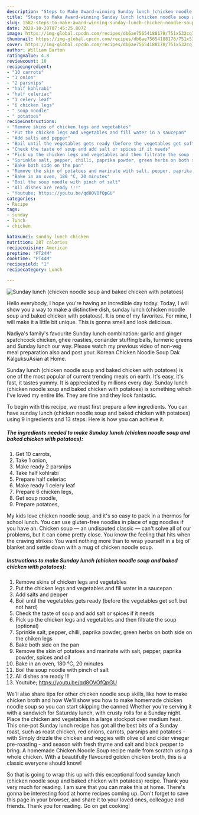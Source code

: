 ```yaml
---
description: "Steps to Make Award-winning Sunday lunch (chicken noodle soup and baked chicken with potatoes)"
title: "Steps to Make Award-winning Sunday lunch (chicken noodle soup and baked chicken with potatoes)"
slug: 1582-steps-to-make-award-winning-sunday-lunch-chicken-noodle-soup-and-baked-chicken-with-potatoes
date: 2020-10-20T07:45:25.807Z
image: https://img-global.cpcdn.com/recipes/db6ae75654188178/751x532cq70/sunday-lunch-chicken-noodle-soup-and-baked-chicken-with-potatoes-recipe-main-photo.jpg
thumbnail: https://img-global.cpcdn.com/recipes/db6ae75654188178/751x532cq70/sunday-lunch-chicken-noodle-soup-and-baked-chicken-with-potatoes-recipe-main-photo.jpg
cover: https://img-global.cpcdn.com/recipes/db6ae75654188178/751x532cq70/sunday-lunch-chicken-noodle-soup-and-baked-chicken-with-potatoes-recipe-main-photo.jpg
author: William Barton
ratingvalue: 4.8
reviewcount: 10
recipeingredient:
- "10 carrots"
- "1 onion"
- "2 parsnips"
- "half kohlrabi"
- "half celeriac"
- "1 celery leaf"
- "6 chicken legs"
- " soup noodle"
- " potatoes"
recipeinstructions:
- "Remove skins of chicken legs and vegetables"
- "Put the chicken legs and vegetables and fill water in a saucepan"
- "Add salts and pepper"
- "Boil until the vegetables gets ready (before the vegetables get soft but not hard)"
- "Check the taste of soup and add salt or spices if it needs"
- "Pick up the chicken legs and vegetables and then filtrate the soup (optional)"
- "Sprinkle salt, pepper, chilli, paprika powder, green herbs on both side on the chiken legs"
- "Bake both side on the pan"
- "Remove the skin of potatoes and marinate with salt, pepper, paprika powder, spices and oil"
- "Bake in an oven, 180 °C, 20 minutes"
- "Boil the soup noodle with pinch of salt"
- "All dishes are ready !!!"
- "Youtube; https://youtu.be/qd8OVOfQpGU"
categories:
- Recipe
tags:
- sunday
- lunch
- chicken

katakunci: sunday lunch chicken 
nutrition: 287 calories
recipecuisine: American
preptime: "PT24M"
cooktime: "PT44M"
recipeyield: "1"
recipecategory: Lunch

---
```



![Sunday lunch (chicken noodle soup and baked chicken with potatoes)](https://img-global.cpcdn.com/recipes/db6ae75654188178/751x532cq70/sunday-lunch-chicken-noodle-soup-and-baked-chicken-with-potatoes-recipe-main-photo.jpg)

Hello everybody, I hope you're having an incredible day today. Today, I will show you a way to make a distinctive dish, sunday lunch (chicken noodle soup and baked chicken with potatoes). It is one of my favorites. For mine, I will make it a little bit unique. This is gonna smell and look delicious.

Nadiya&#39;s family&#39;s favourite Sunday lunch combination: garlic and ginger spatchcock chicken, ghee roasties, coriander stuffing balls, turmeric greens and Sunday lunch our way. Please watch my previous video of non-veg meal preparation also and post your. Korean Chicken Noodle Soup Dak KalguksuAsian at Home.

Sunday lunch (chicken noodle soup and baked chicken with potatoes) is one of the most popular of current trending meals on earth. It's easy, it's fast, it tastes yummy. It is appreciated by millions every day. Sunday lunch (chicken noodle soup and baked chicken with potatoes) is something which I've loved my entire life. They are fine and they look fantastic.


To begin with this recipe, we must first prepare a few ingredients. You can have sunday lunch (chicken noodle soup and baked chicken with potatoes) using 9 ingredients and 13 steps. Here is how you can achieve it.

<!--inarticleads1-->

##### The ingredients needed to make Sunday lunch (chicken noodle soup and baked chicken with potatoes):

1. Get 10 carrots,
1. Take 1 onion,
1. Make ready 2 parsnips
1. Take half kohlrabi
1. Prepare half celeriac
1. Make ready 1 celery leaf
1. Prepare 6 chicken legs,
1. Get  soup noodle,
1. Prepare  potatoes,


My kids love chicken noodle soup, and it&#39;s so easy to pack in a thermos for school lunch. You can use gluten-free noodles in place of egg noodles if you have an. Chicken soup — an undisputed classic — can&#39;t solve all of our problems, but it can come pretty close. You know the feeling that hits when the craving strikes: You want nothing more than to wrap yourself in a big ol&#39; blanket and settle down with a mug of chicken noodle soup. 

<!--inarticleads2-->

##### Instructions to make Sunday lunch (chicken noodle soup and baked chicken with potatoes):

1. Remove skins of chicken legs and vegetables
1. Put the chicken legs and vegetables and fill water in a saucepan
1. Add salts and pepper
1. Boil until the vegetables gets ready (before the vegetables get soft but not hard)
1. Check the taste of soup and add salt or spices if it needs
1. Pick up the chicken legs and vegetables and then filtrate the soup (optional)
1. Sprinkle salt, pepper, chilli, paprika powder, green herbs on both side on the chiken legs
1. Bake both side on the pan
1. Remove the skin of potatoes and marinate with salt, pepper, paprika powder, spices and oil
1. Bake in an oven, 180 °C, 20 minutes
1. Boil the soup noodle with pinch of salt
1. All dishes are ready !!!
1. Youtube; https://youtu.be/qd8OVOfQpGU


We&#39;ll also share tips for other chicken noodle soup skills, like how to make chicken broth and how We&#39;ll show you how to make homemade chicken noodle soup so you can start skipping the canned Whether you&#39;re serving it with a sandwich for Saturday lunch, with crusty rolls for a Sunday night. Place the chicken and vegetables in a large stockpot over medium heat. This one-pot Sunday lunch recipe has got all the best bits of a Sunday roast, such as roast chicken, red onions, carrots, parsnips and potatoes - with Simply drizzle the chicken and veggies with olive oil and cider vinegar pre-roasting - and season with fresh thyme and salt and black pepper to bring. A homemade Chicken Noodle Soup recipe made from scratch using a whole chicken. With a beautifully flavoured golden chicken broth, this is a classic everyone should know! 

So that is going to wrap this up with this exceptional food sunday lunch (chicken noodle soup and baked chicken with potatoes) recipe. Thank you very much for reading. I am sure that you can make this at home. There's gonna be interesting food at home recipes coming up. Don't forget to save this page in your browser, and share it to your loved ones, colleague and friends. Thank you for reading. Go on get cooking!

